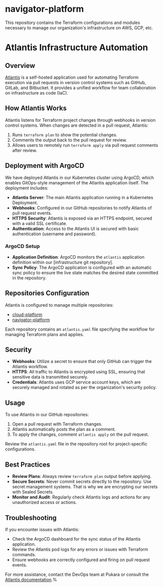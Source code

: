 # navigator-platform

This repository contains the Terraform configurations and modules necessary to manage our organization's infrastructure on AWS, GCP, etc.

# Atlantis Infrastructure Automation

## Overview

[Atlantis](https://www.runatlantis.io/) is a self-hosted application used for automating Terraform execution via pull requests in version control systems such as GitHub, GitLab, and Bitbucket. It provides a unified workflow for team collaboration on infrastructure as code (IaC).

## How Atlantis Works

Atlantis listens for Terraform project changes through webhooks in version control systems. When changes are detected in a pull request, Atlantis:

1. Runs `terraform plan` to show the potential changes.
2. Comments the output back to the pull request for review.
3. Allows users to remotely run `terraform apply` via pull request comments after review.

## Deployment with ArgoCD

We have deployed Atlantis in our Kubernetes cluster using ArgoCD, which enables GitOps-style management of the Atlantis application itself. The deployment includes:

- **Atlantis Server**: The main Atlantis application running in a Kubernetes Deployment.
- **Webhooks**: Configured in our GitHub repositories to notify Atlantis of pull request events.
- **HTTPS Security**: Atlantis is exposed via an HTTPS endpoint, secured with a valid SSL certificate.
- **Authentication**: Access to the Atlantis UI is secured with basic authentication (username and password).

### ArgoCD Setup

- **Application Definition**: ArgoCD monitors the `atlantis` application definition within our [infrastructure git repository].
- **Sync Policy**: The ArgoCD application is configured with an automatic sync policy to ensure the live state matches the desired state committed in the repository.

## Repositories Configuration

Atlantis is configured to manage multiple repositories:

- [cloud-platform](https://github.com/Trocdigital/cloud-platform)
- [navigator-platform](https://github.com/MobileInsight/navigator-platform)

Each repository contains an `atlantis.yaml` file specifying the workflow for managing Terraform plans and applies.

## Security

- **Webhooks**: Utilize a secret to ensure that only GitHub can trigger the Atlantis workflow.
- **HTTPS**: All traffic to Atlantis is encrypted using SSL, ensuring that sensitive data is transmitted securely.
- **Credentials**: Atlantis uses GCP service account keys, which are securely managed and rotated as per the organization's security policy.

## Usage

To use Atlantis in our GitHub repositories:

1. Open a pull request with Terraform changes.
2. Atlantis automatically posts the plan as a comment.
3. To apply the changes, comment `atlantis apply` on the pull request.

Review the `atlantis.yaml` file in the repository root for project-specific configurations.

## Best Practices

- **Review Plans**: Always review `terraform plan` output before applying.
- **Secure Secrets**: Never commit secrets directly to the repository. Use secret management systems. That is why we are encrypting our secrets with Sealed Secrets.
- **Monitor and Audit**: Regularly check Atlantis logs and actions for any unauthorized access or actions.

## Troubleshooting

If you encounter issues with Atlantis:

- Check the ArgoCD dashboard for the sync status of the Atlantis application.
- Review the Atlantis pod logs for any errors or issues with Terraform commands.
- Ensure webhooks are correctly configured and firing on pull request events.

For more assistance, contact the DevOps team at Pukara or consult the [Atlantis documentation](https://www.runatlantis.io/docs/).%                                                                                                                    